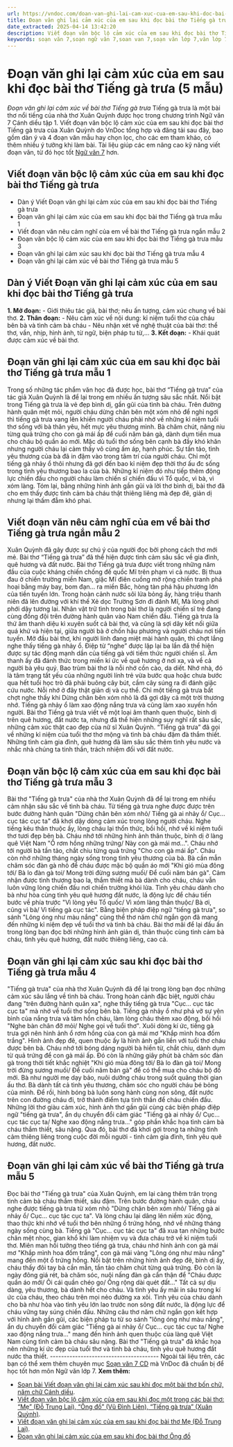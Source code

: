 ```yaml
---
url: https://vndoc.com/doan-van-ghi-lai-cam-xuc-cua-em-sau-khi-doc-bai-tho-tieng-ga-trua-278183
title: Đoạn văn ghi lại cảm xúc của em sau khi đọc bài thơ Tiếng gà trưa (5 mẫu) - Đoạn văn ghi lại cảm xúc về bài thơ Tiếng gà trưa - VnDoc.com
date_extracted: 2025-04-14 13:42:20
description: Viết đoạn văn bộc lộ cảm xúc của em sau khi đọc bài thơ Tiếng gà trưa bao gồm các đoạn văn mẫu cho các em tham khảo và có thêm ý tưởng làm bài.
keywords: soạn văn 7,soạn ngữ văn 7,soan van 7,soạn văn lớp 7,văn lớp 7,ngữ văn lớp 7,giải văn 7,soạn văn 7 tập 1,soạn văn lớp 7 tập 1,Viết đoạn văn ghi lại cảm xúc của em sau khi đọc bài thơ Tiếng gà trưa,ngữ văn lớp 7 cánh diều,soạn văn 7 cánh diều,Viết đoạn văn ghi lại cảm xúc sau khi đọc một bài thơ bốn chữ năm chữ,văn mẫu lớp 7,Tiếng gà trưa,viết đoạn văn ghi lại cảm xúc,Viết đoạn văn bộc lộ cảm xúc về bài thơ Tiếng gà trưa
---
```


# Đoạn văn ghi lại cảm xúc của em sau khi đọc bài thơ Tiếng gà trưa \(5 mẫu\)
_Đoạn văn ghi lại cảm xúc về bài thơ Tiếng gà trưa_
Tiếng gà trưa là một bài thơ nổi tiếng của nhà thơ Xuân Quỳnh được học trong chương trình Ngữ văn 7 Cánh diều tập 1. Viết đoạn văn bộc lộ cảm xúc của em sau khi đọc bài thơ Tiếng gà trưa của Xuân Quỳnh do VnDoc tổng hợp và đăng tải sau đây, bao gồm dàn ý và 4 đoạn văn mẫu hay chọn lọc, cho các em tham khảo, có thêm nhiều ý tưởng khi làm bài. Tài liệu giúp các em nâng cao kỹ năng viết đoạn văn, từ đó học tốt [Ngữ văn 7](<https://vndoc.com/ngu-van-7-tap-1-cd>) hơn.
## Viết đoạn văn bộc lộ cảm xúc của em sau khi đọc bài thơ Tiếng gà trưa
  * Dàn ý Viết Đoạn văn ghi lại cảm xúc của em sau khi đọc bài thơ Tiếng gà trưa 
  * Đoạn văn ghi lại cảm xúc của em sau khi đọc bài thơ Tiếng gà trưa mẫu 1
  * Viết đoạn văn nêu cảm nghĩ của em về bài thơ Tiếng gà trưa ngắn mẫu 2
  * Đoạn văn bộc lộ cảm xúc của em sau khi đọc bài thơ Tiếng gà trưa mẫu 3
  * Đoạn văn ghi lại cảm xúc sau khi đọc bài thơ Tiếng gà trưa mẫu 4
  * Đoạn văn ghi lại cảm xúc về bài thơ Tiếng gà trưa mẫu 5

## Dàn ý Viết Đoạn văn ghi lại cảm xúc của em sau khi đọc bài thơ Tiếng gà trưa
**1\. Mở đoạn:**
\- Giới thiệu tác giả, bài thơ; nêu ấn tượng, cảm xúc chung về bài thơ.
**2\. Thân đoạn:**
\- Nêu cảm xúc về nội dung: kỉ niệm tuổi thơ của cháu bên bà và tình cảm bà cháu
\- Nêu nhận xét về nghệ thuật của bài thơ: thể thơ, vần, nhịp, hình ảnh, từ ngữ, biện pháp tu từ,...
**3\. Kết đoạn:**
\- Khái quát được cảm xúc về bài thơ.
## Đoạn văn ghi lại cảm xúc của em sau khi đọc bài thơ Tiếng gà trưa mẫu 1
Trong số những tác phẩm văn học đã được học, bài thơ “Tiếng gà trưa” của tác giả Xuân Quỳnh là để lại trong em nhiều ấn tượng sâu sắc nhất. Nổi bật trong Tiếng gà trưa là vẻ đẹp bình dị, gần gũi của tình bà cháu. Trên đường hành quân mệt mỏi, người cháu dừng chân bên một xóm nhỏ để nghỉ ngơi thì tiếng gà trưa vang lên khiến người cháu phải nhớ về những kỉ niệm tuổi thơ sống với bà thân yêu, hết mực yêu thương mình. Bà chăm chút, nâng niu từng quả trứng cho con gà mái ấp để cuối năm bán gà, dành dụm tiền mua cho cháu bộ quần áo mới. Mặc dù tuổi thơ sống bên cạnh bà đầy khó khăn nhưng người cháu lại cảm thấy vô cùng ấm áp, hạnh phúc. Sự tần tảo, tình yêu thương của bà đã in đậm vào trong tâm trí của người cháu. Chỉ một tiếng gà nhảy ổ thôi nhưng đã gợi đến bao kỉ niệm đẹp thời thơ ấu đc sống trong tình yêu thương bao la của bà. Những kỉ niệm đó như tiếp thêm động lực chiến đấu cho người cháu làm chiến sĩ chiến đấu vì Tổ quốc, vì bà, vì xóm làng. Tóm lại, bằng những hình ảnh gần gũi và lời thơ bình dị, bài thơ đã cho em thấy được tình cảm bà cháu thật thiêng liêng mà đẹp đẽ, giản dị nhưng lại thấm đẫm khó phai.
## Viết đoạn văn nêu cảm nghĩ của em về bài thơ Tiếng gà trưa ngắn mẫu 2
Xuân Quỳnh đã gây được sự chú ý của người đọc bởi phong cách thơ mới mẻ. Bài thơ “Tiếng gà trưa” đã thể hiện được tình cảm sâu sắc về gia đình, quê hương và đất nước.
Bài thơ Tiếng gà trưa được viết trong những năm đầu của cuộc kháng chiến chống đế quốc Mĩ trên phạm vi cả nước. Bị thua đau ở chiến trường miền Nam, giặc Mĩ điên cuồng mở rộng chiến tranh phá hoại bằng máy bay, bom đạn… ra miền Bắc, hòng tàn phá hậu phương lớn của tiền tuyến lớn.
Trong hoàn cảnh nước sôi lửa bỏng ấy, hàng triệu thanh niên đã lên đường với khí thế Xẻ dọc Trường Sơn đi đánh Mĩ, Mà lòng phơi phới dậy tương lai. Nhân vật trữ tình trong bài thơ là người chiến sĩ trẻ đang cùng đồng đội trên đường hành quân vào Nam chiến đấu.
Tiếng gà trưa là thứ âm thanh diệu kì xuyên suốt cả bài thơ, và cũng là sợi dây kết nối giữa quá khứ và hiện tại, giữa người bà ở chốn hậu phương và người cháu nơi tiền tuyến.
Mở đầu bài thơ, khi người lính đang miệt mài hành quân, thì chợt lắng nghe thấy tiếng gà nhảy ổ. Điệp từ “nghe” được lặp lại ba lần đã thể hiện được sự tác động mạnh dần của tiếng gà với tiềm thức người chiến sĩ. Âm thanh ấy đã đánh thức trong miền kí ức về quê hương ở nơi xa, và về cả người bà yêu quý.
Bao trùm bài thơ là nỗi nhớ cồn cào, da diết. Nhớ nhà, đó là tâm trạng tất yếu của những người lính trẻ vừa bước qua hoặc chưa bước qua hết tuổi học trò đã phải buông cây bút, cầm cây súng ra đi đánh giặc cứu nước. Nỗi nhớ ở đây thật giản dị và cụ thể.
Chỉ một tiếng gà trưa bất chợt nghe thấy khi Dừng chân bên xóm nhỏ là đã gợi dậy cả một trời thương nhớ. Tiếng gà nhảy ổ làm xao động nắng trưa và cũng làm xao xuyến hồn người. Bài thơ Tiếng gà trưa viết về một loại âm thanh quen thuộc, bình dị trên quê hương, đất nước ta, nhưng đã thể hiện những suy nghĩ rất sâu sắc, những cảm xúc thật cao đẹp của nữ sĩ Xuân Quỳnh.
“Tiếng gà trưa” đã gọi về những kỉ niệm của tuổi thơ thơ mộng và tình bà cháu đậm đà thắm thiết. Những tình cảm gia đình, quê hương đã làm sâu sắc thêm tình yêu nước và nhắc nhà chúng ta tinh thần, trách nhiệm đối với đất nước.
## Đoạn văn bộc lộ cảm xúc của em sau khi đọc bài thơ Tiếng gà trưa mẫu 3
Bài thơ "Tiếng gà trưa" của nhà thơ Xuân Quỳnh đã để lại trong em nhiều cảm nhận sâu sắc về tình bà cháu. Từ tiếng gà trưa nghe được được trên bước đường hành quân "Dừng chân bên xóm nhỏ/ Tiếng gà ai nhảy ổ/ Cục... cục tác cục ta" đã khơi dậy dòng cảm xúc trong lòng người cháu. Nghe tiếng kêu thân thuộc ấy, lòng cháu lại thổn thức, bồi hồi, nhớ về kỉ niệm tuổi thơ tươi đẹp bên bà. Cháu nhớ tới những hình ảnh thân thuộc, bình dị ở làng quê Việt Nam "Ổ rơm hồng những trứng/ Này con gà mái mơ...". Cháu nhớ tới người bà tần tảo, chắt chiu từng quả trứng "Cho con gà mái ấp". Cháu còn nhớ những tháng ngày sống trong tình yêu thương của bà. Bà cần mẫn chăm sóc đàn gà nhỏ để cháu được mặc bộ quần áo mới "Khi gió mùa đông tới/ Bà lo đàn gà toi/ Mong trời đừng sương muối/ Để cuối năm bán gà". Cảm nhận được tình thương bao la, thắm thiết mà bà dành cho cháu, cháu vẫn luôn vững lòng chiến đấu nơi chiến trường khói lửa. Tình yêu cháu dành cho bà như hòa cùng tình yêu quê hương đất nước, là động lực để cháu tiến bước về phía trước "Vì lòng yêu Tổ quốc/ Vì xóm làng thân thuộc/ Bà ơi, cũng vì bà/ Vì tiếng gà cục tác". Bằng biện pháp điệp ngữ "tiếng gà trưa", so sánh "Lông óng như màu nắng" cùng thể thơ năm chữ ngắn gọn đã mang đến những kỉ niệm đẹp về tuổi thơ và tình bà cháu. Bài thơ mãi để lại đấu ấn trong lòng bạn đọc bởi những hình ảnh giản dị, thân thuộc cùng tình cảm bà cháu, tình yêu quê hương, đất nước thiêng liêng, cao cả.
## Đoạn văn ghi lại cảm xúc sau khi đọc bài thơ Tiếng gà trưa mẫu 4
"Tiếng gà trưa" của nhà thơ Xuân Quỳnh đã để lại trong lòng bạn đọc những cảm xúc sâu lắng về tình bà cháu. Trong hoàn cảnh đặc biệt, người cháu đang "trên đường hành quân xa", nghe thấy tiếng gà trưa "Cục... cục tác cục ta" mà nhớ về tuổi thơ sống bên bà. Tiếng gà nhảy ổ như phá vỡ sự yên bình của nắng trưa và tâm hồn cháu, làm lòng cháu thêm xao động, bồi hồi "Nghe bàn chân đỡ mỏi/ Nghe gọi về tuổi thơ". Xuôi dòng kí ức, tiếng gà trưa gợi nên hình ảnh ổ rơm hồng của con gà mái mơ "Khắp mình hoa đốm trắng". Hình ảnh đẹp đẽ, quen thuộc ấy là hình ảnh gắn liền với tuổi thơ cháu được bên bà. Cháu nhớ tới bóng dáng người bà hiền từ, chắt chiu, dành dụm từ quả trứng để con gà mái ấp. Đó còn là những giây phút bà chăm sóc đàn gà trong thời tiết khắc nghiệt "Khi gió mùa đông tới/ Bà lo đàn gà toi/ Mong trời đừng sương muối/ Để cuối năm bán gà" để có thể mua cho cháu bộ đồ mới. Bà như người mẹ dạy bảo, nuôi dưỡng cháu trong suốt quãng thời gian ấu thơ. Bà dành tất cả tình yêu thương, chăm sóc cho người cháu bé bỏng của mình. Để rồi, hình bóng bà luôn song hành cùng non sông, đất nước trên con đường cháu đi, trở thành điểm tựa tinh thần để cháu chiến đấu. Những lời thơ giàu cảm xúc, hình ảnh thơ gần gũi cùng các biện pháp điệp ngữ "tiếng gà trưa", ẩn dụ chuyển đổi cảm giác "Tiếng gà ai nhảy ổ/ Cục... cục tác cục ta/ Nghe xao động nắng trưa..." góp phần khắc họa tình cảm bà cháu thắm thiết, sâu nặng. Qua đó, bài thơ đã khơi gợi trong ta những tình cảm thiêng liêng trong cuộc đời mỗi người - tình cảm gia đình, tình yêu quê hương, đất nước.
## Đoạn văn ghi lại cảm xúc về bài thơ Tiếng gà trưa mẫu 5
Đọc bài thơ "Tiếng gà trưa" của Xuân Quỳnh, em lại càng thêm trân trọng tình cảm bà cháu thắm thiết, sâu đậm. Trên bước đường hành quân, cháu nghe được tiếng gà trưa từ xóm nhỏ "Dừng chân bên xóm nhỏ/ Tiếng gà ai nhảy ổ/ Cục... cục tác cục ta". Và lòng cháu lại dâng lên niềm xúc động, thao thức khi nhớ về tuổi thơ bên những ổ trứng hồng, nhớ về những tháng ngày sống cùng bà. Tiếng gà "Cục... cục tác cục ta" đã xua tan những bước chân mệt nhọc, gian khổ khi làm nhiệm vụ và đưa cháu trở về kỉ niệm tuổi thơ. Miên man hồi tưởng theo tiếng gà trưa, cháu nhớ hình ảnh con gà mái mơ "Khắp mình hoa đốm trắng", con gà mái vàng "Lông óng như màu nắng" mang đến một ổ trứng hồng. Nổi bật trên những hình ảnh đẹp đẽ, bình dị ấy, cháu thấy đôi tay bà cần mẫn, tần tảo chăm chút từng quả trứng. Đó còn là ngày đông giá rét, bà chăm sóc, nuôi nấng đàn gà cẩn thận để "Cháu được quần áo mới/ Ôi cái quần chéo go/ Ống rộng dài quét đất..." Tất cả sự dịu dàng, yêu thương, bà dành hết cho cháu. Và tình yêu ấy mãi in sâu trong kí ức của cháu, theo cháu trên mọi nẻo đường xa xôi. Tình yêu của cháu dành cho bà như hòa vào tình yêu lớn lao trước non sông đất nước, là động lực để cháu vững tay súng chiến đấu. Những câu thơ năm chữ ngắn gọn kết hợp với hình ảnh gần gũi, các biện pháp tu từ so sánh "lông óng như màu nắng", ẩn dụ chuyển đổi cảm giác "Tiếng gà ai nhảy ổ/ Cục... cục tác cục ta/ Nghe xao động nắng trưa..." mang đến hình ảnh quen thuộc của làng quê Việt Nam cùng tình cảm bà cháu sâu nặng. Bài thơ "Tiếng gà trưa" đã khắc họa nên những kí ức đẹp của tuổi thơ và tình bà cháu, tình yêu quê hương đất nước tha thiết.
\---------------------------------------
Ngoài tài liệu trên, các bạn có thể xem thêm chuyên mục [Soạn văn 7 CD](<https://vndoc.com/ngu-van-7-tap-1-cd>) mà VnDoc đã chuẩn bị để học tốt hơn môn Ngữ văn lớp 7.
**Xem thêm:**
  * [Soạn bài Viết đoạn văn ghi lại cảm xúc sau khi đọc một bài thơ bốn chữ, năm chữ Cánh diều](<https://vndoc.com/soan-bai-viet-doan-van-ghi-lai-cam-xuc-sau-khi-doc-mot-bai-tho-bon-chu-nam-chu-272333>).
  * [Viết đoạn văn bộc lộ cảm xúc của em sau khi đọc một trong các bài thơ: “Mẹ” \(Đỗ Trung Lai\), “Ông đồ” \(Vũ Đình Liên\), “Tiếng gà trưa” \(Xuân Quỳnh\)](<https://vndoc.com/viet-doan-van-boc-lo-cam-xuc-cua-em-sau-khi-doc-mot-trong-cac-bai-tho-me-do-trung-lai-ong-do-vu-dinh-lien-tieng-ga-trua-xuan-quynh-273029>).
  * [Viết đoạn văn ghi lại cảm xúc của em sau khi đọc bài thơ Mẹ \(Đỗ Trung Lai\)](<https://vndoc.com/viet-doan-van-ghi-lai-cam-xuc-cua-em-sau-khi-doc-bai-tho-me-278173>).
  * [Đoạn văn ghi lại cảm xúc của em sau khi đọc bài thơ Ông đồ](<https://vndoc.com/doan-van-ghi-lai-cam-xuc-cua-em-sau-khi-doc-bai-tho-ong-do-278178>)


